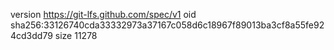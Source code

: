 version https://git-lfs.github.com/spec/v1
oid sha256:33126740cda33332973a37167c058d6c18967f89013ba3cf8a55fe924cd3dd79
size 11278
